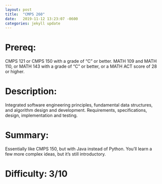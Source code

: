 ```yaml
---
layout: post
title:  "CMPS 260"
date:   2019-11-12 13:23:07 -0600
categories: jekyll update
---
```

# Prereq:  
CMPS 121 or CMPS 150 with a grade of “C” or better. MATH 109 and MATH 110, or MATH 143 with a grade of “C” or better, or a MATH ACT score of 28 or higher.  
  
# Description: 
Integrated software engineering principles, fundamental data structures, and algorithm design and development. Requirements, specifications, design, implementation and testing.  

# Summary:  
Essentially like CMPS 150, but with Java instead of Python.  You’ll learn a few more complex ideas, but it’s still introductory.  

# Difficulty:  3/10  